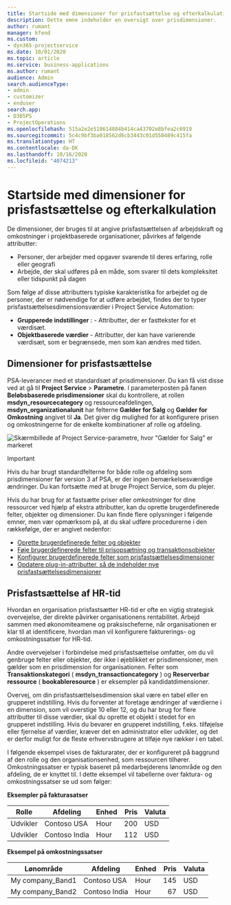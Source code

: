 ```yaml
---
title: Startside med dimensioner for prisfastsættelse og efterkalkulation
description: Dette emne indeholder en oversigt over prisdimensioner.
author: rumant
manager: kfend
ms.custom:
- dyn365-projectservice
ms.date: 10/01/2020
ms.topic: article
ms.service: business-applications
ms.author: rumant
audience: Admin
search.audienceType:
- admin
- customizer
- enduser
search.app:
- D365PS
- ProjectOperations
ms.openlocfilehash: 515a2e2e518614884b414ca43702e8bfea2c6919
ms.sourcegitcommit: 5c4c9bf3ba018562d6cb3443c01d550489c415fa
ms.translationtype: HT
ms.contentlocale: da-DK
ms.lasthandoff: 10/16/2020
ms.locfileid: "4074213"
---
```

# <a name="pricing-and-costing-dimensions-home-page"></a>Startside med dimensioner for prisfastsættelse og efterkalkulation

De dimensioner, der bruges til at angive prisfastsættelsen af arbejdskraft og omkostninger i projektbaserede organisationer, påvirkes af følgende attributter:

- Personer, der arbejder med opgaver svarende til deres erfaring, rolle eller geografi
- Arbejde, der skal udføres på en måde, som svarer til dets kompleksitet eller tidspunkt på dagen

Som følge af disse attributters typiske karakteristika for arbejdet og de personer, der er nødvendige for at udføre arbejdet, findes der to typer prisfastsættelsesdimensionsværdier i Project Service Automation: 

- **Grupperede indstillinger** : - Attributter, der er fasttekster for et værdisæt.
- **Objektbaserede værdier** - Attributter, der kan have varierende værdisæt, som er begrænsede, men som kan ændres med tiden.

## <a name="pricing-dimensions"></a>Dimensioner for prisfastsættelse

PSA-leverancer med et standardsæt af prisdimensioner. Du kan få vist disse ved at gå til **Project Service** > **Parametre**. I parameterposten på fanen **Beløbsbaserede prisdimensioner** skal du kontrollere, at rollen **msdyn_resourcecategory** og ressourceafdelingen, **msdyn_organizationalunit** har felterne **Gælder for Salg** og **Gælder for Omkostning** angivet til **Ja**. Det giver dig mulighed for at konfigurere prisen og omkostningerne for de enkelte kombinationer af rolle og afdeling.

![Skærmbillede af Project Service-parametre, hvor "Gælder for Salg" er markeret](media/PS-OOB-parameters.png)

> [!IMPORTANT]
> Hvis du har brugt standardfelterne for både rolle og afdeling som prisdimensioner før version 3 af PSA, er der ingen bemærkelsesværdige ændringer. Du kan fortsætte med at bruge Project Service, som du plejer. 

Hvis du har brug for at fastsætte priser eller omkostninger for dine ressourcer ved hjælp af ekstra attributter, kan du oprette brugerdefinerede felter, objekter og dimensioner. Du kan finde flere oplysninger i følgende emner, men vær opmærksom på, at du skal udføre procedurerne i den rækkefølge, der er angivet nedenfor:

- [Oprette brugerdefinerede felter og objekter](create-custom-fields-entities.md)
- [Føje brugerdefinerede felter til prisopsætning og transaktionsobjekter](field-references.md)
- [Konfigurer brugerdefinerede felter som prisfastsættelsesdimensioner ](set-up-pricing-dimensions.md)
- [Opdatere plug-in-attributter, så de indeholder nye prisfastsættelsesdimensioner](update-plug-in-attributes.md)

## <a name="pricing-human-resource-time"></a>Prisfastsættelse af HR-tid
Hvordan en organisation prisfastsætter HR-tid er ofte en vigtig strategisk overvejelse, der direkte påvirker organisationens rentabilitet. Arbejd sammen med økonomiteamene og praksischeferne, når organisationen er klar til at identificere, hvordan man vil konfigurere fakturerings- og omkostningssatser for HR-tid.

Andre overvejelser i forbindelse med prisfastsættelse omfatter, om du vil genbruge felter eller objekter, der ikke i øjeblikket er prisdimensioner, men gælder som en prisdimension for organisationen. Felter som **Transaktionskategori** ( **msdyn_transactioncategory** ) og **Reserverbar ressource** ( **bookableresource** ) er eksempler på kandidatdimensioner. 

Overvej, om din prisfastsættelsesdimension skal være en tabel eller en grupperet indstilling. Hvis du forventer at foretage ændringer af værdierne i en dimension, som vil overstige 10 eller 12, og du har brug for flere attributter til disse værdier, skal du oprette et objekt i stedet for en grupperet indstilling. Hvis du bevarer en grupperet indstilling, f.eks. tilføjelse eller fjernelse af værdier, kræver det en administrator eller udvikler, og det er derfor muligt for de fleste erhvervsbrugere at tilføje nye rækker i en tabel.

I følgende eksempel vises de fakturarater, der er konfigureret på baggrund af den rolle og den organisationsenhed, som ressourcen tilhører. Omkostningssatser er typisk baseret på medarbejderens lønområde og den afdeling, de er knyttet til. I dette eksempel vil tabellerne over faktura- og omkostningssatser se ud som følger:

**Eksempler på fakturasatser**

| Rolle        | Afdeling    |Enhed      |Pris      |Valuta  |
| ------------|-------------|----------|----------:|----------|
| Udvikler   | Contoso USA  |Hour | 200|USD     |
| Udvikler   | Contoso India |Hour|   112|USD     |


**Eksempel på omkostningssatser**

| Lønområde     | Afdeling    |Enhed      |Pris      |Valuta  |
| ----------------|-------------|----------|----------:|----------|
| My company_Band1 | Contoso USA  |Hour | 145|USD     |
| My company_Band2 | Contoso India |Hour|   67|USD     |
